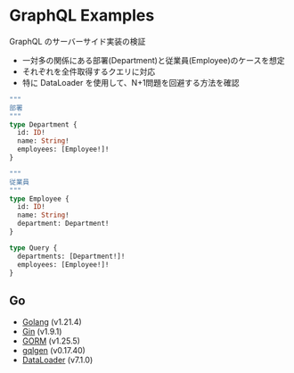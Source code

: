 # GraphQL Examples

GraphQL のサーバーサイド実装の検証

- 一対多の関係にある部署(Department)と従業員(Employee)のケースを想定
- それぞれを全件取得するクエリに対応
- 特に DataLoader を使用して、N+1問題を回避する方法を確認

```graphql
"""
部署
"""
type Department {
  id: ID!
  name: String!
  employees: [Employee!]!
}

"""
従業員
"""
type Employee {
  id: ID!
  name: String!
  department: Department!
}

type Query {
  departments: [Department!]!
  employees: [Employee!]!
}
```

## Go

- [Golang](https://go.dev/) (v1.21.4)
- [Gin](https://github.com/gin-gonic/gin) (v1.9.1)
- [GORM](https://github.com/go-gorm/gorm) (v1.25.5)
- [gqlgen](https://github.com/99designs/gqlgen) (v0.17.40)
- [DataLoader](https://github.com/graph-gophers/dataloader) (v7.1.0)
